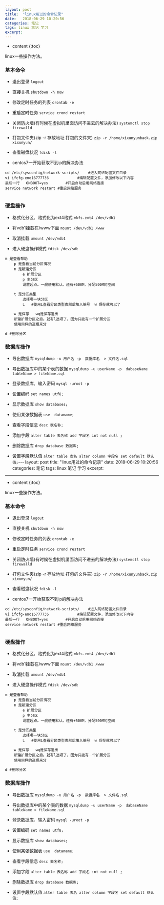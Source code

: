 ```yaml
---
layout: post
title:  "linux用过的命令记录"
date:   2018-06-29 10:20:56
categories: 笔记
tags: linux 笔记 学习
excerpt: 
---
```


* content
{:toc}

linux一些操作方法。




### 基本命令
- 退出登录
`logout`

- 直接关机
`shutdown -h now`

- 修改定时任务的列表
`crontab -e`

- 重启定时任务
`service crond restart`

- 关闭防火墙(有时候在虚拟机里面访问不进去的解决办法)
`systemctl stop firewalld`

- 打包文件夹(zip -r 存放地址 打包的文件夹)
`zip -r /home/xixunyunback.zip xixunyun/`

- 查看磁盘状况
`fdisk -l`

- centos7一开始获取不到ip的解决办法

```shell
cd /etc/sysconfig/network-scripts/    #进入网络配置文件目录
vi ifcfg-eno16777736             #编辑配置文件，添加修改以下内容
最后一行   ONBOOT=yes        #开启自动启用网络连接
service network restart #重启网络服务
   
```

### 硬盘操作
- 格式化分区，格式化为ext4格式
`mkfs.ext4 /dev/vdb1`

- 将vdb1挂载在/www下面
`mount /dev/vdb1 /www`

- 取消挂载
`umount /dev/vdb1`

- 进入硬盘操作模式
`fdisk /dev/sdb`

```shell
m 是查看帮助
    p 是查看当前分区情况
    n 是新建分区
        e 扩展分区
        p 主分区
        设置起点。一般使用默认。还有+500M，分配500M的空间

    t 是分区类型
        选择哪一块分区
        L   #使用L查看分区类型表然后填入编号  w 保存就可以了

    w 是保存   wq是保存退出
    新建扩展分区之后。就有l选项了，因为只能有一个扩展分区
    使用同样的道理来分

d #删除分区
```


### 数据库操作
- 导出数据库
`mysqldump -u 用户名 -p  数据库名  > 文件名.sql`

- 导出数据库中的某个表的数据
`mysqldump -u userName -p  dabaseName tableName > fileName.sql `

- 登录数据库，输入密码
`mysql -uroot -p`

- 设置编码
`set names utf8;`

- 显示数据库
`show databases;`

- 使用某张数据表
`use  dataname;`

- 查看字段信息
`desc 表名称;`

- 添加字段
`alter table 表名称 add 字段名 int not null ;`

- 删除数据库
`drop database 数据库;`

- 设置字段默认值
`alter table 表名 alter column 字段名 set default 默认值;`---
layout: post
title:  "linux用过的命令记录"
date:   2018-06-29 10:20:56
categories: 笔记
tags: linux 笔记 学习
excerpt: 
---

* content
{:toc}

linux一些操作方法。




### 基本命令
- 退出登录
`logout`

- 直接关机
`shutdown -h now`

- 修改定时任务的列表
`crontab -e`

- 重启定时任务
`service crond restart`

- 关闭防火墙(有时候在虚拟机里面访问不进去的解决办法)
`systemctl stop firewalld`

- 打包文件夹(zip -r 存放地址 打包的文件夹)
`zip -r /home/xixunyunback.zip xixunyun/`

- 查看磁盘状况
`fdisk -l`

- centos7一开始获取不到ip的解决办法

```shell
cd /etc/sysconfig/network-scripts/    #进入网络配置文件目录
vi ifcfg-eno16777736             #编辑配置文件，添加修改以下内容
最后一行   ONBOOT=yes        #开启自动启用网络连接
service network restart #重启网络服务
   
```

### 硬盘操作
- 格式化分区，格式化为ext4格式
`mkfs.ext4 /dev/vdb1`

- 将vdb1挂载在/www下面
`mount /dev/vdb1 /www`

- 取消挂载
`umount /dev/vdb1`

- 进入硬盘操作模式
`fdisk /dev/sdb`

```shell
m 是查看帮助
    p 是查看当前分区情况
    n 是新建分区
        e 扩展分区
        p 主分区
        设置起点。一般使用默认。还有+500M，分配500M的空间

    t 是分区类型
        选择哪一块分区
        L   #使用L查看分区类型表然后填入编号  w 保存就可以了

    w 是保存   wq是保存退出
    新建扩展分区之后。就有l选项了，因为只能有一个扩展分区
    使用同样的道理来分

d #删除分区
```


### 数据库操作
- 导出数据库
`mysqldump -u 用户名 -p  数据库名  > 文件名.sql`

- 导出数据库中的某个表的数据
`mysqldump -u userName -p  dabaseName tableName > fileName.sql `

- 登录数据库，输入密码
`mysql -uroot -p`

- 设置编码
`set names utf8;`

- 显示数据库
`show databases;`

- 使用某张数据表
`use  dataname;`

- 查看字段信息
`desc 表名称;`

- 添加字段
`alter table 表名称 add 字段名 int not null ;`

- 删除数据库
`drop database 数据库;`

- 设置字段默认值
`alter table 表名 alter column 字段名 set default 默认值;`